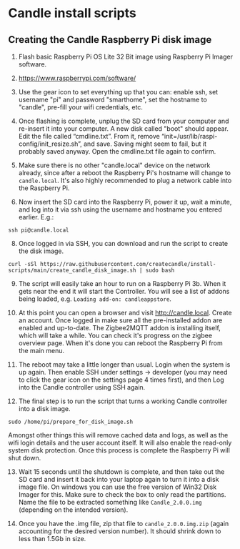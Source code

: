 # Candle install scripts



## Creating the Candle Raspberry Pi disk image
1. Flash basic Raspberry Pi OS Lite 32 Bit image using Raspberry Pi Imager software. 
2. https://www.raspberrypi.com/software/

3. Use the gear icon to set everything up that you can: enable ssh, set username "pi" and password "smarthome", set the hostname to "candle", pre-fill your wifi credentials, etc.

4. Once flashing is complete, unplug the SD card from your computer and re-insert it into your computer. A new disk called "boot" should appear. Edit the file called “cmdline.txt”. From it, remove “init=/usr/lib/raspi-config/init_resize.sh”, and save. Saving might seem to fail, but it probably saved anyway. Open the cmdline.txt file again to confirm.

5. Make sure there is no other "candle.local" device on the network already, since after a reboot the Raspberry Pi's hostname will change to `candle.local`. It's also highly recommended to plug a network cable into the Raspberry Pi.

6. Now insert the SD card into the Raspberry Pi, power it up, wait a minute, and log into it via ssh using the username and hostname you entered earlier. E.g.:
```
ssh pi@candle.local
```

8. Once logged in via SSH, you can download and run the script to create the disk image.
```
curl -sSl https://raw.githubusercontent.com/createcandle/install-scripts/main/create_candle_disk_image.sh | sudo bash
```

9. The script will easily take an hour to run on a Raspberry Pi 3b. When it gets near the end it will start the Controller. You will see a list of addons being loaded, e.g. `Loading add-on: candleappstore`. 

10. At this point you can open a browser and visit http://candle.local. Create an account. Once logged in make sure all the pre-installed addon are enabled and up-to-date. The Zigbee2MQTT addon is installing itself, which will take a while. You can check it's progress on the zigbee overview page. When it's done you can reboot the Raspberry Pi from the main menu.

11. The reboot may take a little longer than usual. Login when the system is up again. Then enable SSH under settings -> developer (you may need to click the gear icon on the settings page 4 times first), and then Log into the Candle controller using SSH again. 

12. The final step is to run the script that turns a working Candle controller into a disk image.
```
sudo /home/pi/prepare_for_disk_image.sh
```

Amongst other things this will remove cached data and logs, as well as the wifi login details and the user account itself. It will also enable the read-only system disk protection. Once this process is complete the Raspberry Pi will shut down. 

13. Wait 15 seconds until the shutdown is complete, and then take out the SD card and insert it back into your laptop again to turn it into a disk image file. On windows you can use the free version of Win32 Disk Imager for this. Make sure to check the box to only read the partitions. Name the file to be extracted something like `Candle_2.0.0.img` (depending on the intended version).

14. Once you have the .img file, zip that file to `candle_2.0.0.img.zip` (again accounting for the desired version number). It should shrink down to less than 1.5Gb in size.

